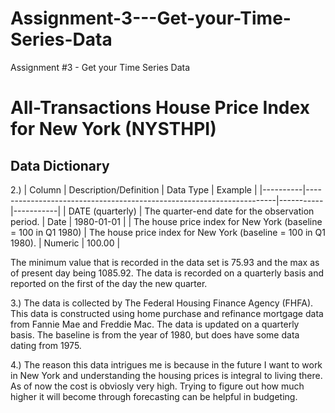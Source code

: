 # Assignment-3---Get-your-Time-Series-Data
Assignment #3 - Get your Time Series Data

# All-Transactions House Price Index for New York (NYSTHPI)
##  Data Dictionary


2.) 
| Column   | Description/Definition                                              | Data Type | Example   |
|----------|----------------------------------------------------------------------|-----------|-----------|
| DATE (quarterly)    | The quarter-end date for the observation period.                     | Date      | 1980-01-01 |
| The house price index for New York (baseline = 100 in Q1 1980)  | The house price index for New York (baseline = 100 in Q1 1980).      | Numeric   | 100.00     |

The minimum value that is recorded in the data set is 75.93 and the max as of present day being 1085.92. The data is recorded on a quarterly basis and reported on the first of the day the
new quarter. 

3.) The data is collected by The Federal Housing Finance Agency (FHFA). This data is constructed using home purchase and refinance mortgage data from Fannie Mae and Freddie Mac.
    The data is updated on a quarterly basis. The baseline is from the year of 1980, but does have some data dating from 1975.

4.) The reason this data intrigues me is because in the future I want to work in New York and understanding the housing prices is integral to living there. As of now the cost is obviosly
    very high. Trying to figure out how much higher it will become through forecasting can be helpful in budgeting. 


